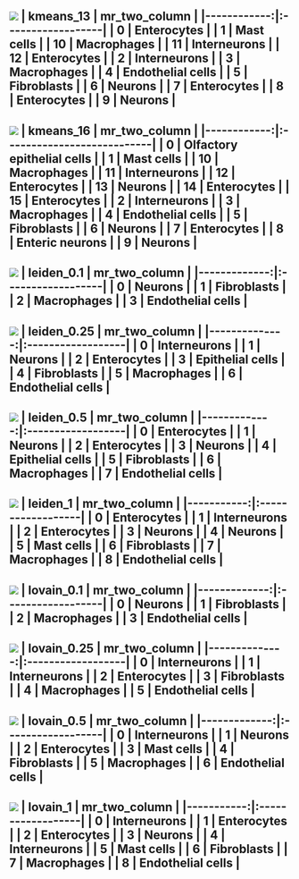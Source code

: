 ![](./figures/umapkmeans_13.png)
|   kmeans_13 | mr_two_column     |
|------------:|:------------------|
|           0 | Enterocytes       |
|           1 | Mast cells        |
|          10 | Macrophages       |
|          11 | Interneurons      |
|          12 | Enterocytes       |
|           2 | Interneurons      |
|           3 | Macrophages       |
|           4 | Endothelial cells |
|           5 | Fibroblasts       |
|           6 | Neurons           |
|           7 | Enterocytes       |
|           8 | Enterocytes       |
|           9 | Neurons           |
---
![](./figures/umapkmeans_16.png)
|   kmeans_16 | mr_two_column              |
|------------:|:---------------------------|
|           0 | Olfactory epithelial cells |
|           1 | Mast cells                 |
|          10 | Macrophages                |
|          11 | Interneurons               |
|          12 | Enterocytes                |
|          13 | Neurons                    |
|          14 | Enterocytes                |
|          15 | Enterocytes                |
|           2 | Interneurons               |
|           3 | Macrophages                |
|           4 | Endothelial cells          |
|           5 | Fibroblasts                |
|           6 | Neurons                    |
|           7 | Enterocytes                |
|           8 | Enteric neurons            |
|           9 | Neurons                    |
---
![](./figures/umapleiden_0.1.png)
|   leiden_0.1 | mr_two_column     |
|-------------:|:------------------|
|            0 | Neurons           |
|            1 | Fibroblasts       |
|            2 | Macrophages       |
|            3 | Endothelial cells |
---
![](./figures/umapleiden_0.25.png)
|   leiden_0.25 | mr_two_column     |
|--------------:|:------------------|
|             0 | Interneurons      |
|             1 | Neurons           |
|             2 | Enterocytes       |
|             3 | Epithelial cells  |
|             4 | Fibroblasts       |
|             5 | Macrophages       |
|             6 | Endothelial cells |
---
![](./figures/umapleiden_0.5.png)
|   leiden_0.5 | mr_two_column     |
|-------------:|:------------------|
|            0 | Enterocytes       |
|            1 | Neurons           |
|            2 | Enterocytes       |
|            3 | Neurons           |
|            4 | Epithelial cells  |
|            5 | Fibroblasts       |
|            6 | Macrophages       |
|            7 | Endothelial cells |
---
![](./figures/umapleiden_1.png)
|   leiden_1 | mr_two_column     |
|-----------:|:------------------|
|          0 | Enterocytes       |
|          1 | Interneurons      |
|          2 | Enterocytes       |
|          3 | Neurons           |
|          4 | Neurons           |
|          5 | Mast cells        |
|          6 | Fibroblasts       |
|          7 | Macrophages       |
|          8 | Endothelial cells |
---
![](./figures/umaplovain_0.1.png)
|   lovain_0.1 | mr_two_column     |
|-------------:|:------------------|
|            0 | Neurons           |
|            1 | Fibroblasts       |
|            2 | Macrophages       |
|            3 | Endothelial cells |
---
![](./figures/umaplovain_0.25.png)
|   lovain_0.25 | mr_two_column     |
|--------------:|:------------------|
|             0 | Interneurons      |
|             1 | Interneurons      |
|             2 | Enterocytes       |
|             3 | Fibroblasts       |
|             4 | Macrophages       |
|             5 | Endothelial cells |
---
![](./figures/umaplovain_0.5.png)
|   lovain_0.5 | mr_two_column     |
|-------------:|:------------------|
|            0 | Interneurons      |
|            1 | Neurons           |
|            2 | Enterocytes       |
|            3 | Mast cells        |
|            4 | Fibroblasts       |
|            5 | Macrophages       |
|            6 | Endothelial cells |
---
![](./figures/umaplovain_1.png)
|   lovain_1 | mr_two_column     |
|-----------:|:------------------|
|          0 | Interneurons      |
|          1 | Enterocytes       |
|          2 | Enterocytes       |
|          3 | Neurons           |
|          4 | Interneurons      |
|          5 | Mast cells        |
|          6 | Fibroblasts       |
|          7 | Macrophages       |
|          8 | Endothelial cells |
---
